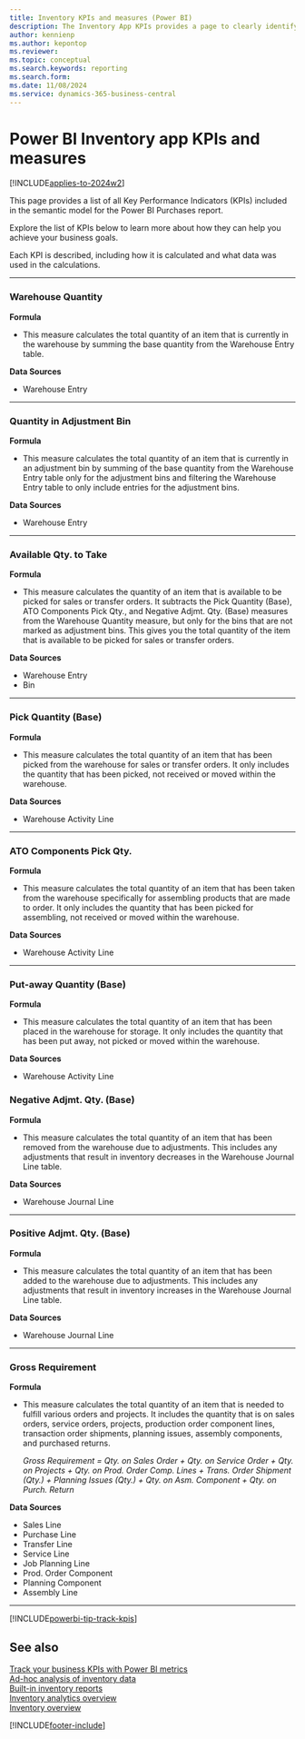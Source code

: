 ```yaml
---
title: Inventory KPIs and measures (Power BI)
description: The Inventory App KPIs provides a page to clearly identify all KPIs and Measures used in the Inventory Report.
author: kennienp
ms.author: kepontop
ms.reviewer: 
ms.topic: conceptual
ms.search.keywords: reporting
ms.search.form: 
ms.date: 11/08/2024
ms.service: dynamics-365-business-central
---
```


# Power BI Inventory app KPIs and measures

[!INCLUDE[applies-to-2024w2](includes/applies-to-2024w2.md)]

This page provides a list of all Key Performance Indicators (KPIs) included in the semantic model for the Power BI Purchases report. 

Explore the list of KPIs below to learn more about how they can help you achieve your business goals. 

Each KPI is described, including how it is calculated and what data was used in the calculations.

---
### Warehouse Quantity
**Formula**  
- This measure calculates the total quantity of an item that is currently in the warehouse by summing the base quantity from the Warehouse Entry table.

**Data Sources**
- Warehouse Entry

---
### Quantity in Adjustment Bin
**Formula**  
- This measure calculates the total quantity of an item that is currently in an adjustment bin by summing of the base quantity from the Warehouse Entry table only for the adjustment bins and filtering the Warehouse Entry table to only include entries for the adjustment bins.

**Data Sources**
- Warehouse Entry

---
### Available Qty. to Take
**Formula**  
- This measure calculates the quantity of an item that is available to be picked for sales or transfer orders. It subtracts the Pick Quantity (Base), ATO Components Pick Qty., and Negative Adjmt. Qty. (Base) measures from the Warehouse Quantity measure, but only for the bins that are not marked as adjustment bins. This gives you the total quantity of the item that is available to be picked for sales or transfer orders.

**Data Sources**
- Warehouse Entry
- Bin

---
### Pick Quantity (Base)
**Formula**  
- This measure calculates the total quantity of an item that has been picked from the warehouse for sales or transfer orders. It only includes the quantity that has been picked, not received or moved within the warehouse.

**Data Sources**
- Warehouse Activity Line

---
### ATO Components Pick Qty.
**Formula**  
- This measure calculates the total quantity of an item that has been taken from the warehouse specifically for assembling products that are made to order. It only includes the quantity that has been picked for assembling, not received or moved within the warehouse.

**Data Sources**
- Warehouse Activity Line

---
### Put-away Quantity (Base)
**Formula**  
- This measure calculates the total quantity of an item that has been placed in the warehouse for storage. It only includes the quantity that has been put away, not picked or moved within the warehouse.

**Data Sources**
- Warehouse Activity Line

### Negative Adjmt. Qty. (Base)
**Formula**  
- This measure calculates the total quantity of an item that has been removed from the warehouse due to adjustments. This includes any adjustments that result in inventory decreases in the Warehouse Journal Line table.

**Data Sources**
- Warehouse Journal Line

---
### Positive Adjmt. Qty. (Base)
**Formula**  
- This measure calculates the total quantity of an item that has been added to the warehouse due to adjustments. This includes any adjustments that result in inventory increases in the Warehouse Journal Line table.

**Data Sources**
- Warehouse Journal Line

---
### Gross Requirement
**Formula**  
- This measure calculates the total quantity of an item that is needed to fulfill various orders and projects. It includes the quantity that is on sales orders, service orders, projects, production order component lines, transaction order shipments, planning issues, assembly components, and purchased returns.

  *Gross Requirement = Qty. on Sales Order + Qty. on Service Order + Qty. on Projects + Qty. on Prod. Order Comp. Lines + Trans. Order Shipment (Qty.) + Planning Issues (Qty.) + Qty. on Asm. Component + Qty. on Purch. Return*

**Data Sources**
- Sales Line
- Purchase Line
- Transfer Line
- Service Line
- Job Planning Line
- Prod. Order Component
- Planning Component
- Assembly Line

---
[!INCLUDE[powerbi-tip-track-kpis](includes/powerbi-tip-track-kpis.md)]


## See also

[Track your business KPIs with Power BI metrics](#TODO)   
[Ad-hoc analysis of inventory data](#TODO)   
[Built-in inventory reports](#TODO)   
[Inventory analytics overview](#TODO)  
[Inventory overview](#TODO)

[!INCLUDE[footer-include](includes/footer-banner.md)]
